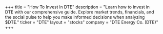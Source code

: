 +++
title = "How To Invest In DTE"
description = "Learn how to invest in DTE with our comprehensive guide. Explore market trends, financials, and the social pulse to help you make informed decisions when analyzing $DTE."
ticker = "DTE"
layout = "stocks"
company = "DTE Energy Co. (DTE)"
+++

